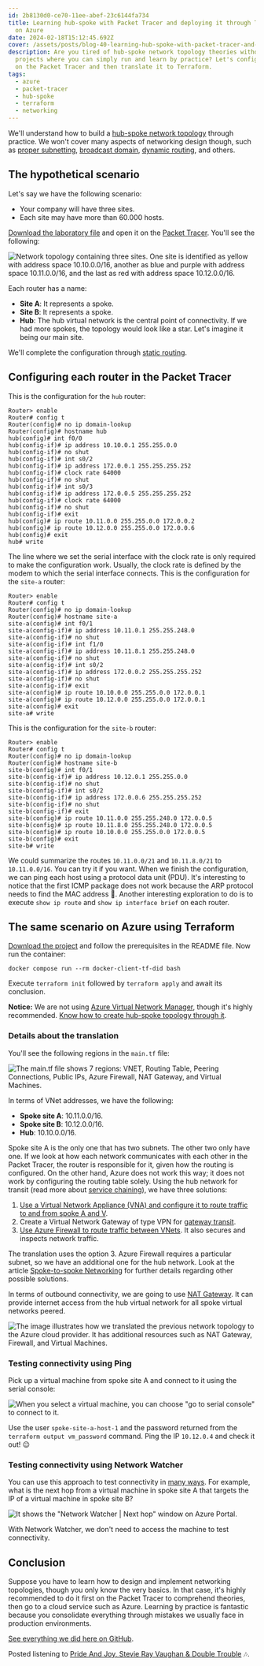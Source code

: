 ```yaml
---
id: 2b8130d0-ce70-11ee-abef-23c6144fa734
title: Learning hub-spoke with Packet Tracer and deploying it through Terraform
  on Azure
date: 2024-02-18T15:12:45.692Z
cover: /assets/posts/blog-40-learning-hub-spoke-with-packet-tracer-and-deploying-it-through-terraform-on-azure.png
description: Are you tired of hub-spoke network topology theories without
  projects where you can simply run and learn by practice? Let's configure one
  on the Packet Tracer and then translate it to Terraform.
tags:
  - azure
  - packet-tracer
  - hub-spoke
  - terraform
  - networking
---
```

We'll understand how to build a [hub-spoke network topology](https://learn.microsoft.com/en-us/azure/architecture/reference-architectures/hybrid-networking/hub-spoke?tabs=cli) through practice. We won't cover many aspects of networking design though, such as [proper subnetting](https://serverfault.com/questions/849712/pros-and-cons-of-larger-network-subnets), [broadcast domain](https://www.geeksforgeeks.org/collision-domain-and-broadcast-domain-in-computer-network/), [dynamic routing](https://en.wikipedia.org/wiki/Dynamic_routing), and others.

## The hypothetical scenario

Let's say we have the following scenario:

* Your company will have three sites.
* Each site may have more than 60.000 hosts.

[Download the laboratory file](https://github.com/willianantunes/tutorials/blob/9847c402eb4de325cea97dbf38c6cc9e1406dd1f/2024/02/hub-spoke-azure/hub-spoke-lab-without-configuration.pkt) and open it on the [Packet Tracer](https://www.netacad.com/courses/packet-tracer). You'll see the following:

![Network topology containing three sites. One site is identified as yellow with address space 10.10.0.0/16, another as blue and purple with address space 10.11.0.0/16, and the last as red with address space 10.12.0.0/16.](/assets/posts/blog-40-asset-1-cpt-hub-spoke-topology.png "Network topology.")

Each router has a name:

* **Site A**: It represents a spoke.
* **Site B**: It represents a spoke.
* **Hub**: The hub virtual network is the central point of connectivity. If we had more spokes, the topology would look like a star. Let's imagine it being our main site.

We'll complete the configuration through [static routing](https://en.wikipedia.org/wiki/Static_routing).

## Configuring each router in the Packet Tracer

This is the configuration for the `hub` router:

```
Router> enable
Router# config t
Router(config)# no ip domain-lookup
Router(config)# hostname hub
hub(config)# int f0/0
hub(config-if)# ip address 10.10.0.1 255.255.0.0
hub(config-if)# no shut
hub(config-if)# int s0/2
hub(config-if)# ip address 172.0.0.1 255.255.255.252
hub(config-if)# clock rate 64000
hub(config-if)# no shut
hub(config-if)# int s0/3
hub(config-if)# ip address 172.0.0.5 255.255.255.252
hub(config-if)# clock rate 64000
hub(config-if)# no shut
hub(config-if)# exit
hub(config)# ip route 10.11.0.0 255.255.0.0 172.0.0.2
hub(config)# ip route 10.12.0.0 255.255.0.0 172.0.0.6
hub(config)# exit
hub# write
```

The line where we set the serial interface with the clock rate is only required to make the configuration work. Usually, the clock rate is defined by the modem to which the serial interface connects. This is the configuration for the `site-a` router:

```
Router> enable
Router# config t
Router(config)# no ip domain-lookup
Router(config)# hostname site-a
site-a(config)# int f0/1
site-a(config-if)# ip address 10.11.0.1 255.255.248.0
site-a(config-if)# no shut
site-a(config-if)# int f1/0
site-a(config-if)# ip address 10.11.8.1 255.255.248.0
site-a(config-if)# no shut
site-a(config-if)# int s0/2
site-a(config-if)# ip address 172.0.0.2 255.255.255.252
site-a(config-if)# no shut
site-a(config-if)# exit
site-a(config)# ip route 10.10.0.0 255.255.0.0 172.0.0.1
site-a(config)# ip route 10.12.0.0 255.255.0.0 172.0.0.1
site-a(config)# exit
site-a# write
```

This is the configuration for the `site-b` router:

```
Router> enable
Router# config t
Router(config)# no ip domain-lookup
Router(config)# hostname site-b
site-b(config)# int f0/1
site-b(config-if)# ip address 10.12.0.1 255.255.0.0
site-b(config-if)# no shut
site-b(config-if)# int s0/2
site-b(config-if)# ip address 172.0.0.6 255.255.255.252
site-b(config-if)# no shut
site-b(config-if)# exit
site-b(config)# ip route 10.11.0.0 255.255.248.0 172.0.0.5
site-b(config)# ip route 10.11.8.0 255.255.248.0 172.0.0.5
site-b(config)# ip route 10.10.0.0 255.255.0.0 172.0.0.5
site-b(config)# exit
site-b# write
```

We could summarize the routes `10.11.0.0/21` and `10.11.8.0/21` to `10.11.0.0/16`. You can try it if you want. When we finish the configuration, we can ping each host using a protocol data unit (PDU). It's interesting to notice that the first ICMP package does not work because the ARP protocol needs to find the MAC address 👀. Another interesting exploration to do is to execute `show ip route` and `show ip interface brief` on each router.

## The same scenario on Azure using Terraform

[Download the project](https://github.com/willianantunes/tutorials/tree/master/2024/02/hub-spoke-azure) and follow the prerequisites in the README file. Now run the container:

```shell
docker compose run --rm docker-client-tf-did bash
```

Execute `terraform init` followed by `terraform apply` and await its conclusion.

**Notice:** We are not using [Azure Virtual Network Manager](https://learn.microsoft.com/en-us/azure/virtual-network-manager/overview), though it's highly recommended. [Know how to create hub-spoke topology through it](https://learn.microsoft.com/en-us/azure/virtual-network-manager/how-to-create-hub-and-spoke).

### Details about the translation

You'll see the following regions in the `main.tf` file:

![The main.tf file shows 7 regions: VNET, Routing Table, Peering Connections, Public IPs, Azure Firewall, NAT Gateway, and Virtual Machines.](/assets/posts/blog-40-asset-2-main-tf-regions.png "Regions in main.tf file")

In terms of VNet addresses, we have the following:

* **Spoke site A**: 10.11.0.0/16.
* **Spoke site B**: 10.12.0.0/16.
* **Hub**: 10.10.0.0/16.

Spoke site A is the only one that has two subnets. The other two only have one. If we look at how each network communicates with each other in the Packet Tracer, the router is responsible for it, given how the routing is configured. On the other hand, Azure does not work this way; it does not work by configuring the routing table solely. Using the hub network for transit (read more about [service chaining](https://learn.microsoft.com/en-us/azure/virtual-network/virtual-network-peering-overview#service-chaining)), we have three solutions:

1. [Use a Virtual Network Appliance (VNA) and configure it to route traffic to and from spoke A and V](https://learn.microsoft.com/en-us/azure/nat-gateway/tutorial-hub-spoke-route-nat#create-simulated-nva-virtual-machine).
2. Create a Virtual Network Gateway of type VPN for [gateway transit](https://learn.microsoft.com/en-us/azure/vpn-gateway/vpn-gateway-peering-gateway-transit?toc=%2Fazure%2Fvirtual-network%2Ftoc.json).
3. [Use Azure Firewall to route traffic between VNets](https://learn.microsoft.com/en-us/azure/firewall/firewall-multi-hub-spoke). It also secures and inspects network traffic.

The translation uses the option 3. Azure Firewall requires a particular subnet, so we have an additional one for the hub network. Look at the article [Spoke-to-spoke Networking](https://learn.microsoft.com/en-us/azure/architecture/networking/spoke-to-spoke-networking) for further details regarding other possible solutions.

In terms of outbound connectivity, we are going to use [NAT Gateway](https://learn.microsoft.com/en-us/azure/nat-gateway/tutorial-hub-spoke-nat-firewall). It can provide internet access from the hub virtual network for all spoke virtual networks peered.

![The image illustrates how we translated the previous network topology to the Azure cloud provider. It has additional resources such as NAT Gateway, Firewall, and Virtual Machines.](/assets/posts/blog-40-asset-3-topology.png "Architecture on Azure.")

### Testing connectivity using Ping

Pick up a virtual machine from spoke site A and connect to it using the serial console:

![When you select a virtual machine, you can choose "go to serial console" to connect to it.](/assets/posts/blog-40-asset-4-serial-console.png "Serial console.")

Use the user `spoke-site-a-host-1` and the password returned from the `terraform output vm_password` command. Ping the IP `10.12.0.4` and check it out! 😉

### Testing connectivity using Network Watcher

You can use this approach to test connectivity in [many ways](https://learn.microsoft.com/en-us/azure/network-watcher/network-watcher-connectivity-portal). For example, what is the next hop from a virtual machine in spoke site A that targets the IP of a virtual machine in spoke site B?

![It shows the "Network Watcher | Next hop" window on Azure Portal.](/assets/posts/blog-40-asset-5-network-watcher.png "Network Watcher.")

With Network Watcher, we don't need to access the machine to test connectivity.

## Conclusion

Suppose you have to learn how to design and implement networking topologies, though you only know the very basics. In that case, it's highly recommended to do it first on the Packet Tracer to comprehend theories, then go to a cloud service such as Azure. Learning by practice is fantastic because you consolidate everything through mistakes we usually face in production environments.

[See everything we did here on GitHub](https://github.com/willianantunes/tutorials/tree/master/2024/02/hub-spoke-azure).

Posted listening to [Pride And Joy, Stevie Ray Vaughan & Double Trouble](https://youtu.be/kfjXp4KTTY8?si=VAbin2C1VDvJyCpP) 🎶.
